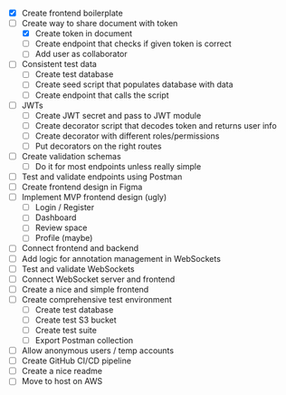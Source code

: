 - [X] Create frontend boilerplate
- [ ] Create way to share document with token
    - [X] Create token in document
    - [ ] Create endpoint that checks if given token is correct
    - [ ] Add user as collaborator
- [ ] Consistent test data
    - [ ] Create test database
    - [ ] Create seed script that populates database with data
    - [ ] Create endpoint that calls the script
- [ ] JWTs
    - [ ] Create JWT secret and pass to JWT module
    - [ ] Create decorator script that decodes token and returns user info
    - [ ] Create decorator with different roles/permissions
    - [ ] Put decorators on the right routes
- [ ] Create validation schemas
    - [ ] Do it for most endpoints unless really simple
- [ ] Test and validate endpoints using Postman
- [ ] Create frontend design in Figma
- [ ] Implement MVP frontend design (ugly)
    - [ ] Login / Register
    - [ ] Dashboard
    - [ ] Review space
    - [ ] Profile (maybe)
- [ ] Connect frontend and backend
- [ ] Add logic for annotation management in WebSockets
- [ ] Test and validate WebSockets
- [ ] Connect WebSocket server and frontend
- [ ] Create a nice and simple frontend
- [ ] Create comprehensive test environment
    - [ ] Create test database
    - [ ] Create test S3 bucket
    - [ ] Create test suite
    - [ ] Export Postman collection
- [ ] Allow anonymous users / temp accounts
- [ ] Create GitHub CI/CD pipeline
- [ ] Create a nice readme
- [ ] Move to host on AWS
